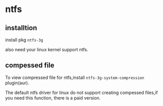 ntfs
===

installtion
---
install pkg ```ntfs-3g```

also need your linux kernel support ntfs.

compessed file
---
To view compressed file for ntfs,install ```ntfs-3g-system-compression``` plugin(aur).

The default ntfs driver for linux do not support creating compessed files,if you need this function, there is a paid version.
